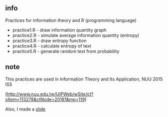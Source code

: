 
## info

Practices for information theory and R (programming language)

* practice1.R - draw information quantity graph
* practice2.R - simulate average information quantity (entropy)
* practice3.R - draw entropy function
* practice4.R - calculate entropy of text
* practice5.R - generate random text from probability

## note

This practices are used in
Information Theory and Its Application, NUU 2015 ISS

[http://www.nuu.edu.tw/UIPWeb/wSite/ct?xItem=113278&ctNode=20181&mp=119]


Also, I made a [slide](http://www.slideshare.net/YoshikiSatotani/practice-of-information-theory-with-r)
